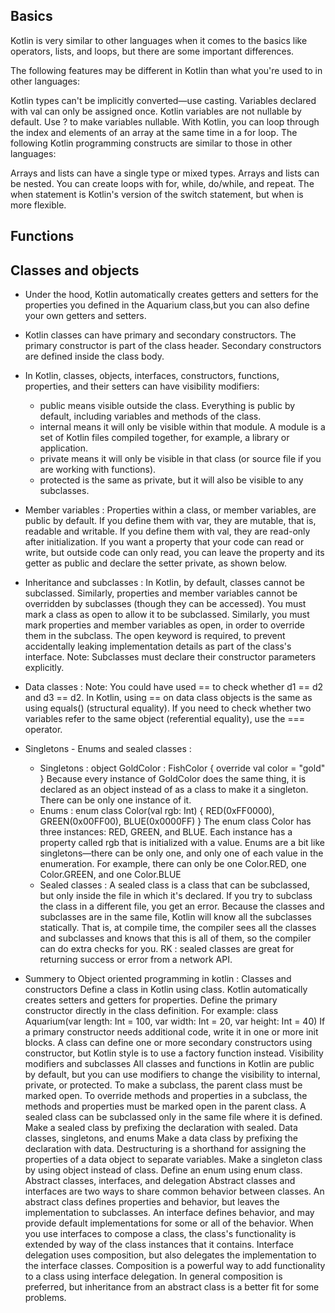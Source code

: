 ## Basics
Kotlin is very similar to other languages when it comes to the basics like operators, lists, and loops, but there are some important differences.

The following features may be different in Kotlin than what you're used to in other languages:

Kotlin types can't be implicitly converted—use casting.
Variables declared with val can only be assigned once.
Kotlin variables are not nullable by default. Use ? to make variables nullable.
With Kotlin, you can loop through the index and elements of an array at the same time in a for loop.
The following Kotlin programming constructs are similar to those in other languages:

Arrays and lists can have a single type or mixed types.
Arrays and lists can be nested.
You can create loops with for, while, do/while, and repeat.
The when statement is Kotlin's version of the switch statement, but when is more flexible.

## Functions


## Classes and objects
- Under the hood, Kotlin automatically creates getters and setters for the properties you defined in the Aquarium class,but you can also define your own getters and setters.

- Kotlin classes can have primary and secondary constructors. The primary constructor is part of the class header. Secondary constructors are defined inside the class body.

- In Kotlin, classes, objects, interfaces, constructors, functions, properties, and their setters can have visibility modifiers:
   - public means visible outside the class. Everything is public by default, including variables and methods of the class.
   - internal means it will only be visible within that module. A module is a set of Kotlin files compiled together, for example, a library or application.
   - private means it will only be visible in that class (or source file if you are working with functions).
   - protected is the same as private, but it will also be visible to any subclasses.
- Member variables :
Properties within a class, or member variables, are public by default. If you define them with var, they are mutable, that is, readable and writable. If you define them with val, they are read-only after initialization.
If you want a property that your code can read or write, but outside code can only read, you can leave the property and its getter as public and declare the setter private, as shown below.
- Inheritance and subclasses :
In Kotlin, by default, classes cannot be subclassed. Similarly, properties and member variables cannot be overridden by subclasses (though they can be accessed).
You must mark a class as open to allow it to be subclassed. Similarly, you must mark properties and member variables as open, in order to override them in the subclass. The open keyword is required, to prevent accidentally leaking implementation details as part of the class's interface.
Note: Subclasses must declare their constructor parameters explicitly.
- Data classes :
Note: You could have used == to check whether d1 == d2 and d3 == d2. In Kotlin, using == on data class objects is the same as using equals() (structural equality). If you need to check whether two variables refer to the same object (referential equality), use the === operator.

- Singletons - Enums and sealed classes :
    - Singletons :
         object GoldColor : FishColor {
            override val color = "gold"
         }
         Because every instance of GoldColor does the same thing, it is declared as an object instead of as a class to make it a singleton. There can be only one instance of it.
    - Enums : 
         enum class Color(val rgb: Int) {
               RED(0xFF0000),
               GREEN(0x00FF00),
               BLUE(0x0000FF)
         }
         The enum class Color has three instances: RED, GREEN, and BLUE. Each instance has a property called rgb that is initialized with a value.
         Enums are a bit like singletons—there can be only one, and only one of each value in the enumeration. For example, there can only be one Color.RED, one Color.GREEN, and one Color.BLUE
   - Sealed classes :
         A sealed class is a class that can be subclassed, but only inside the file in which it's declared. If you try to subclass the class in a different file, you get an error.
         Because the classes and subclasses are in the same file, Kotlin will know all the subclasses statically. That is, at compile time, the compiler sees all the classes and subclasses and knows that this is all of them, so the compiler can do extra checks for you.
         RK : sealed classes are great for returning success or error from a network API.

- Summery to Object oriented programming in kotlin : 
Classes and constructors
Define a class in Kotlin using class.
Kotlin automatically creates setters and getters for properties.
Define the primary constructor directly in the class definition. For example: class Aquarium(var length: Int = 100, var width: Int = 20, var height: Int = 40)
If a primary constructor needs additional code, write it in one or more init blocks.
A class can define one or more secondary constructors using constructor, but Kotlin style is to use a factory function instead.
Visibility modifiers and subclasses
All classes and functions in Kotlin are public by default, but you can use modifiers to change the visibility to internal, private, or protected.
To make a subclass, the parent class must be marked open.
To override methods and properties in a subclass, the methods and properties must be marked open in the parent class.
A sealed class can be subclassed only in the same file where it is defined. Make a sealed class by prefixing the declaration with sealed.
Data classes, singletons, and enums
Make a data class by prefixing the declaration with data.
Destructuring is a shorthand for assigning the properties of a data object to separate variables.
Make a singleton class by using object instead of class.
Define an enum using enum class.
Abstract classes, interfaces, and delegation
Abstract classes and interfaces are two ways to share common behavior between classes.
An abstract class defines properties and behavior, but leaves the implementation to subclasses.
An interface defines behavior, and may provide default implementations for some or all of the behavior.
When you use interfaces to compose a class, the class's functionality is extended by way of the class instances that it contains.
Interface delegation uses composition, but also delegates the implementation to the interface classes.
Composition is a powerful way to add functionality to a class using interface delegation. In general composition is preferred, but inheritance from an abstract class is a better fit for some problems.


